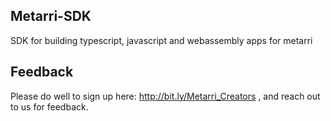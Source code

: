 ## Metarri-SDK

SDK for building typescript, javascript and webassembly apps for metarri

## Feedback

Please do well to sign up here: http://bit.ly/Metarri_Creators , and reach out to us for feedback.
